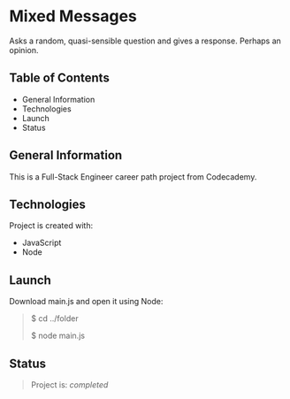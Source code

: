 # Mixed Messages

Asks a random, quasi-sensible question and gives a response. Perhaps an opinion.

## Table of Contents

- General Information
- Technologies
- Launch
- Status

## General Information

This is a Full-Stack Engineer career path project from Codecademy.

## Technologies

Project is created with:

- JavaScript
- Node

## Launch

Download main.js and open it using Node:

> $ cd ../folder
>
> $ node main.js

## Status

> Project is: _completed_
